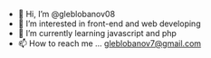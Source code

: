 - 👋 Hi, I’m @gleblobanov08
- 👀 I’m interested in front-end and web developing
- 🌱 I’m currently learning javascript and php
- 📫 How to reach me ...
  gleblobanov7@gmail.com

<!---
gleblobanov08/gleblobanov08 is a ✨ special ✨ repository because its `README.md` (this file) appears on your GitHub profile.
You can click the Preview link to take a look at your changes.
--->
